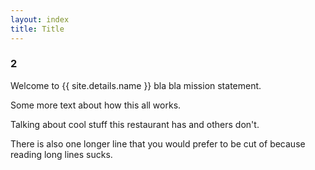 ```yaml
---
layout: index
title: Title
---
```


### 2

Welcome to {{ site.details.name }} bla bla mission statement.

Some more text about how this all works.

Talking about cool stuff this restaurant has and others don't.

There is also one longer line that you would prefer to be cut of because reading long lines sucks.
